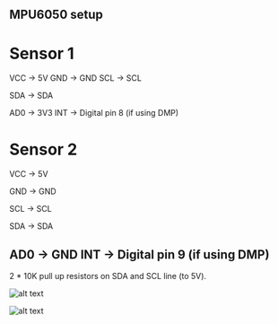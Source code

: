 

## MPU6050 setup

# Sensor 1

VCC -> 5V
GND -> GND
SCL -> SCL

SDA -> SDA

AD0 -> 3V3
INT -> Digital pin 8 (if using DMP)

# Sensor 2

VCC -> 5V

GND -> GND

SCL -> SCL

SDA -> SDA

AD0 -> GND
INT -> Digital pin 9 (if using DMP)
------------------------------------------
2 * 10K pull up resistors on SDA and SCL line (to 5V). 

![alt text](https://components101.com/sites/default/files/component_pin/MPU6050-Pinout.png)

![alt text](https://5.imimg.com/data5/XI/MH/MY-43948449/arduino-yun-board-500x500.jpg)